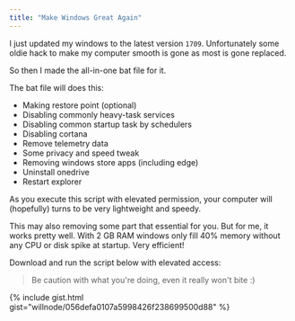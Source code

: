 ```yaml
---
title: "Make Windows Great Again"
---
```


I just updated my windows to the latest version `1709`. Unfortunately some oldie hack to make my computer smooth is gone as most is gone replaced.

So then I made the all-in-one bat file for it.

The bat file will does this:

+ Making restore point (optional)
+ Disabling commonly heavy-task services
+ Disabling common startup task by schedulers
+ Disabling cortana
+ Remove telemetry data
+ Some privacy and speed tweak
+ Removing windows store apps (including edge)
+ Uninstall onedrive
+ Restart explorer

As you execute this script with elevated permission, your computer will (hopefully) turns to be very lightweight and speedy.

This may also removing some part that essential for you. But for me, it works pretty well. With 2 GB RAM windows only fill 40% memory without any CPU or disk spike at startup. Very efficient!

Download and run the script below with elevated access:

> Be caution with what you're doing, even it really won't bite :)

{% include gist.html gist="willnode/056defa0107a5998426f238699500d88" %}

